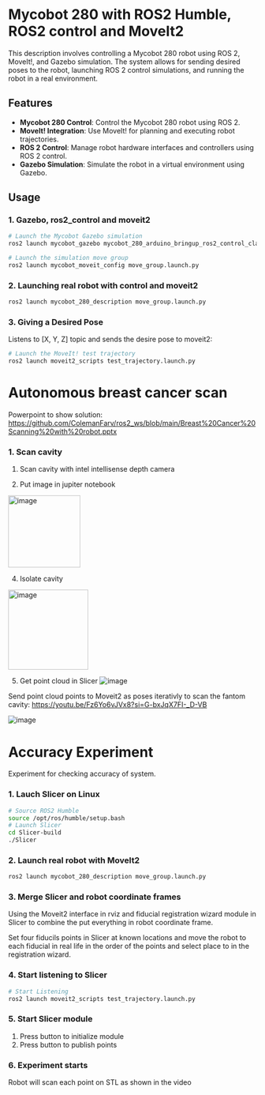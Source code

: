 # Mycobot 280 with ROS2 Humble, ROS2 control and MoveIt2

This description involves controlling a Mycobot 280 robot using ROS 2, MoveIt!, and Gazebo simulation. The system allows for sending desired poses to the robot, launching ROS 2 control simulations, and running the robot in a real environment.

## Features

- **Mycobot 280 Control**: Control the Mycobot 280 robot using ROS 2.
- **MoveIt! Integration**: Use MoveIt! for planning and executing robot trajectories.
- **ROS 2 Control**: Manage robot hardware interfaces and controllers using ROS 2 control.
- **Gazebo Simulation**: Simulate the robot in a virtual environment using Gazebo.

## Usage

### 1. Gazebo, ros2_control and moveit2

```bash
# Launch the Mycobot Gazebo simulation
ros2 launch mycobot_gazebo mycobot_280_arduino_bringup_ros2_control_classic_gazebo.launch.py

# Launch the simulation move group
ros2 launch mycobot_moveit_config move_group.launch.py
```

### 2. Launching real robot with control and moveit2

```bash
ros2 launch mycobot_280_description move_group.launch.py
```

### 3. Giving a Desired Pose

Listens to [X, Y, Z] topic and sends the desire pose to moveit2:

```bash
# Launch the MoveIt! test trajectory
ros2 launch moveit2_scripts test_trajectory.launch.py
```


# Autonomous breast cancer scan

Powerpoint to show solution: https://github.com/ColemanFarv/ros2_ws/blob/main/Breast%20Cancer%20Scanning%20with%20robot.pptx

### 1. Scan cavity

1. Scan cavity with intel intellisense depth camera

2. Put image in jupiter notebook
<img width="146" alt="image" src="https://github.com/user-attachments/assets/1e8f446f-d379-4de4-a900-eb67fdc6d13d">

4. Isolate cavity
<img width="162" alt="image" src="https://github.com/user-attachments/assets/dc3ba8d8-80e3-4fc9-b479-1d6b00593923">

5. Get point cloud in Slicer
![image](https://github.com/user-attachments/assets/e444db1e-a8fc-43d3-bcb7-067ecc8e0512)

Send point cloud points to Moveit2 as poses iterativly to scan the fantom cavity:
https://youtu.be/Fz6Yo6vJVx8?si=G-bxJqX7FI-_D-VB

![image](https://github.com/user-attachments/assets/6d84f17b-c40e-4acd-8497-a865fc078686)

# Accuracy Experiment

Experiment for checking accuracy of system.

### 1. Lauch Slicer on Linux 

```bash
# Source ROS2 Humble
source /opt/ros/humble/setup.bash
# Launch Slicer
cd Slicer-build
./Slicer
```

### 2. Launch real robot with MoveIt2

```bash
ros2 launch mycobot_280_description move_group.launch.py
```


### 3. Merge Slicer and robot coordinate frames

Using the Moveit2 interface in rviz and fiducial registration wizard module in Slicer to combine the put everything in robot coordinate frame.

Set four fiducils points in Slicer at known locations and move the robot to each fiducial in real life in the order of the points and select place to in the registration wizard.


### 4. Start listening to Slicer

```bash
# Start Listening
ros2 launch moveit2_scripts test_trajectory.launch.py
```


### 5. Start Slicer module

1. Press button to initialize module
2. Press button to publish points



### 6. Experiment starts

Robot will scan each point on STL as shown in the video 

